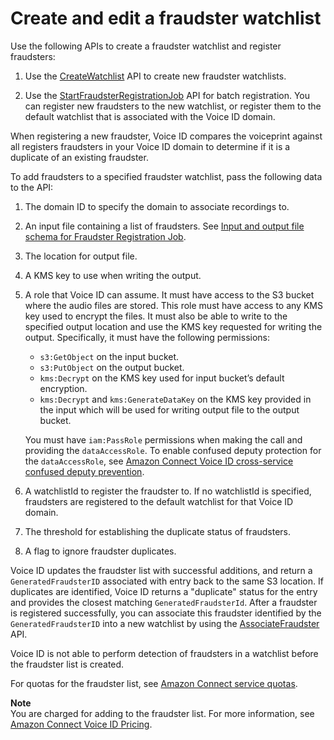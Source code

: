 # Create and edit a fraudster watchlist<a name="voiceid-fraudster-watchlist"></a>

Use the following APIs to create a fraudster watchlist and register fraudsters:

1. Use the [CreateWatchlist](https://docs.aws.amazon.com/voiceid/latest/APIReference/API_CreateWatchlist.html) API to create new fraudster watchlists\. 

1. Use the [StartFraudsterRegistrationJob](https://docs.aws.amazon.com/voiceid/latest/APIReference/API_StartFraudsterRegistrationJob.html) API for batch registration\. You can register new fraudsters to the new watchlist, or register them to the default watchlist that is associated with the Voice ID domain\.

When registering a new fraudster, Voice ID compares the voiceprint against all registers fraudsters in your Voice ID domain to determine if it is a duplicate of an existing fraudster\. 

To add fraudsters to a specified fraudster watchlist, pass the following data to the API:

1. The domain ID to specify the domain to associate recordings to\.

1. An input file containing a list of fraudsters\. See [Input and output file schema for Fraudster Registration Job](fraudster-registration-schema.md)\.

1. The location for output file\.

1. A KMS key to use when writing the output\.

1. A role that Voice ID can assume\. It must have access to the S3 bucket where the audio files are stored\. This role must have access to any KMS key used to encrypt the files\. It must also be able to write to the specified output location and use the KMS key requested for writing the output\. Specifically, it must have the following permissions:
   + `s3:GetObject` on the input bucket\.
   + `s3:PutObject` on the output bucket\.
   + `kms:Decrypt` on the KMS key used for input bucket’s default encryption\.
   + `kms:Decrypt` and `kms:GenerateDataKey` on the KMS key provided in the input which will be used for writing output file to the output bucket\.

   You must have `iam:PassRole` permissions when making the call and providing the `dataAccessRole`\. To enable confused deputy protection for the `dataAccessRole`, see [Amazon Connect Voice ID cross\-service confused deputy prevention](cross-service-confused-deputy-prevention.md#voiceid-cross-service)\.

1. A watchlistId to register the fraudster to\. If no watchlistId is specified, fraudsters are registered to the default watchlist for that Voice ID domain\.

1. The threshold for establishing the duplicate status of fraudsters\.

1. A flag to ignore fraudster duplicates\.

Voice ID updates the fraudster list with successful additions, and return a `GeneratedFraudsterID` associated with entry back to the same S3 location\. If duplicates are identified, Voice ID returns a "duplicate" status for the entry and provides the closest matching `GeneratedFraudsterId`\. After a fraudster is registered successfully, you can associate this fraudster identified by the `GeneratedFraudsterID` into a new watchlist by using the [AssociateFraudster](https://docs.aws.amazon.com/voiceid/latest/APIReference/API_AssociateFraudster.html) API\. 

 Voice ID is not able to perform detection of fraudsters in a watchlist before the fraudster list is created\. 

For quotas for the fraudster list, see [Amazon Connect service quotas](amazon-connect-service-limits.md)\.

**Note**  
You are charged for adding to the fraudster list\. For more information, see [Amazon Connect Voice ID Pricing](http://aws.amazon.com/connect/voice-id/)\.